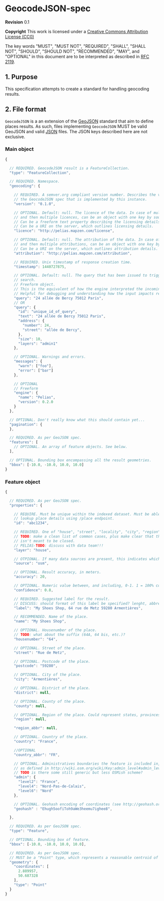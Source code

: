 # GeocodeJSON-spec

**Revision**	0.1

**Copyright**	This work is licensed under a [Creative Commons Attribution License (CC0)](https://creativecommons.org/about/cc0)

The key words "MUST", "MUST NOT", "REQUIRED", "SHALL", "SHALL NOT",
"SHOULD", "SHOULD NOT", "RECOMMENDED", "MAY", and "OPTIONAL" in
this document are to be interpreted as described in [RFC 2119](https://www.ietf.org/rfc/rfc2119.txt).

## 1. Purpose

This specification attempts to create a standard for handling geocoding results.

## 2. File format

`GeocodeJSON` is a an extension of the [GeoJSON](http://geojson.org/) standard
that aim to define places results. As such, files implementing `GeocodeJSON`
MUST be valid GeoJSON and valid [JSON](http://json.org/) files. The JSON
keys described here are not exclusive.


### Main object

```javascript
{

  // REQUIRED. GeocodeJSON result is a FeatureCollection.
  "type": "FeatureCollection",

  // REQUIRED. Namespace.
  "geocoding": {

    // REQUIRED. A semver.org compliant version number. Describes the version of
    // the GeocodeJSON spec that is implemented by this instance.
    "version": "0.1.0",

    // OPTIONAL. Default: null. The licence of the data. In case of multiple sources,
    // and then multiple licences, can be an object with one key by source.
    // Can be a freeform text property describing the licensing details.
    // Can be a URI on the server, which outlines licensing details.
    "licence": "http://pelias.mapzen.com/license",

    // OPTIONAL. Default: null. The attribution of the data. In case of multiple sources,
    // and then multiple attributions, can be an object with one key by source.
    // Can be a URI on the server, which outlines attribution details.
    "attribution": "http://pelias.mapzen.com/attribution",

    // REQUIRED. Unix timestamp of response creation time.
    "timestamp": 1440727875,

    // OPTIONAL. Default: null. The query that has been issued to trigger the
    // search.
    // Freeform object.
    // This is the equivalent of how the engine interpreted the incoming request.
    // Helpful for debugging and understanding how the input impacts results.
    "query": "24 allée de Bercy 75012 Paris",
    // OR
    "query": {
      "id": "unique_id_of_query",
      "text": "24 allée de Bercy 75012 Paris",
      "address": {
        "number": 24,
        "street": "allée de Bercy",
      },
      "size": 10,
      "layers": "admin1"
    },

    // OPTIONAL. Warnings and errors.
    "messages": {
      "warn": ["foo"],
      "error": ["bar"]
    },

    // OPTIONAL
    // Freeform
    "engine": {
      "name": "Pelias",
      "version": 0.2.0
    }
  },

  // OPTIONAL. Don't really know what this should contain yet...
  "pagination": {
  },

  // REQUIRED. As per GeoJSON spec.
  "features": [
    // OPTIONAL. An array of feature objects. See below.
  ],

  // OPTIONAL. Bounding box encompassing all the result geometries.
  "bbox": [-10.0, -10.0, 10.0, 10.0]
}
```

### Feature object

```javascript
{

  // REQUIRED. As per GeoJSON spec.
  "properties": {

    // REQUIRE. Must be unique within the indexed dataset. Must be able to use it to
    // lookup place details using /place endpoint.
    "id": "abc1234",

    // REQUIRED. One of "house", "street", "locality", "city", "region", "country".
    // TODO: make a clean list of common cases, plus make clear that the list
    // isn't meant to be closed.
    // PELIAS-TODO: discuss with data team!!!
    "layer": "house",

    // OTPIONAL. If many data sources are present, this indicates which this item is part of.
    "source": "osm",

    // OPTIONAL. Result accuracy, in meters.
    "accuracy": 20,

    // OPTIONAL. Numeric value between, and including, 0-1. 1 = 100% confidence.
    "confidence": 0.8,

    // REQUIRED. Suggested label for the result.
    // DISCUSS: should format of this label be specified? lenght, abbreviations, locale?
    "label": "My Shoes Shop, 64 rue de Metz 59280 Armentières",

    // RECOMMENDED. Name of the place.
    "name": "My Shoes Shop",

    // OPTIONAL. Housenumber of the place.
    // TODO: what about the suffix (64A, 64 bis, etc.)?
    "housenumber": "64",

    // OPTIONAL. Street of the place.
    "street": "Rue de Metz",

    // OPTIONAL. Postcode of the place.
    "postcode": "59280",

    // OPTIONAL. City of the place.
    "city": "Armentières",

    // OPTIONAL. District of the place.
    "district": null,

    // OPTIONAL. County of the place.
    "county": null,

    // OPTIONAL. Region of the place. Could represent states, provinces, regions.
    "region": null,

    "region_abbr": null,

    // OPTIONAL. Country of the place.
    "country": "France",

    //OPTIONAL
    "country_abbr": "FR",

    // OPTIONAL. Administratives boundaries the feature is included in,
    // as defined in http://wiki.osm.org/wiki/Key:admin_level#admin_level
    // TODO is there some still generic but less OSMish scheme?
    "admin": {
      "level2": "France",
      "level4": "Nord-Pas-de-Calais",
      "level6": "Nord"
    },

    // OPTIONAL. Geohash encoding of coordinates (see http://geohash.org/site/tips.html).
    "geohash" : "Ehugh5oofiToh9aWe3heemu7ighee8",

  },

  // REQUIRED. As per GeoJSON spec.
  "type": "Feature",

  // OPTIONAL. Bounding box of feature.
  "bbox": [-10.0, -10.0, 10.0, 10.0],

  // REQUIRED. As per GeoJSON spec.
  // MUST be a "Point" type, which represents a reasonable centroid of the region.
  "geometry": {
    "coordinates": [
      2.889957,
      50.687328
    ],
    "type": "Point"
  }
}
```
